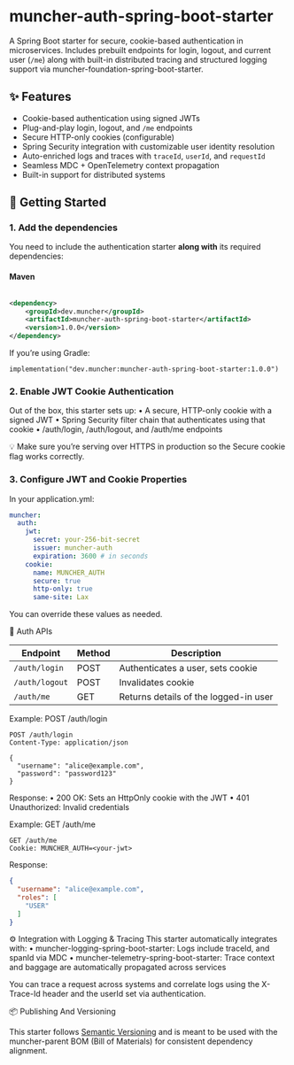 # muncher-auth-spring-boot-starter

A Spring Boot starter for secure, cookie-based authentication in microservices. Includes prebuilt endpoints for login,
logout, and current user (`/me`) along with built-in distributed tracing and structured logging support
via muncher-foundation-spring-boot-starter.

## ✨ Features

- Cookie-based authentication using signed JWTs
- Plug-and-play login, logout, and `/me` endpoints
- Secure HTTP-only cookies (configurable)
- Spring Security integration with customizable user identity resolution
- Auto-enriched logs and traces with `traceId`, `userId`, and `requestId`
- Seamless MDC + OpenTelemetry context propagation
- Built-in support for distributed systems

## 🚀 Getting Started

### 1. Add the dependencies

You need to include the authentication starter **along with** its required dependencies:

#### Maven

```xml

<dependency>
    <groupId>dev.muncher</groupId>
    <artifactId>muncher-auth-spring-boot-starter</artifactId>
    <version>1.0.0</version>
</dependency>

```

If you’re using Gradle:

```
implementation("dev.muncher:muncher-auth-spring-boot-starter:1.0.0")

```

### 2. Enable JWT Cookie Authentication

Out of the box, this starter sets up:
• A secure, HTTP-only cookie with a signed JWT
• Spring Security filter chain that authenticates using that cookie
• /auth/login, /auth/logout, and /auth/me endpoints

💡 Make sure you’re serving over HTTPS in production so the Secure cookie flag works correctly.

### 3. Configure JWT and Cookie Properties

In your application.yml:

```yaml
muncher:
  auth:
    jwt:
      secret: your-256-bit-secret
      issuer: muncher-auth
      expiration: 3600 # in seconds
    cookie:
      name: MUNCHER_AUTH
      secure: true
      http-only: true
      same-site: Lax
```

You can override these values as needed.

🧪 Auth APIs

| Endpoint       | Method | Description                           |
|----------------|--------|---------------------------------------|
| `/auth/login`  | POST   | Authenticates a user, sets cookie     |
| `/auth/logout` | POST   | Invalidates cookie                    |
| `/auth/me`     | GET    | Returns details of the logged-in user |

Example: POST /auth/login

```http request
POST /auth/login
Content-Type: application/json

{
  "username": "alice@example.com",
  "password": "password123"
}
```

Response:
• 200 OK: Sets an HttpOnly cookie with the JWT
• 401 Unauthorized: Invalid credentials

Example: GET /auth/me

```http request
GET /auth/me
Cookie: MUNCHER_AUTH=<your-jwt>
```

Response:

```json
{
  "username": "alice@example.com",
  "roles": [
    "USER"
  ]
}
```

⚙️ Integration with Logging & Tracing
This starter automatically integrates with:
• muncher-logging-spring-boot-starter: Logs include traceId, and spanId via MDC
• muncher-telemetry-spring-boot-starter: Trace context and baggage are automatically propagated across services

You can trace a request across systems and correlate logs using the X-Trace-Id header and the userId set via
authentication.

📦 Publishing And Versioning

This starter follows [Semantic Versioning](https://semver.org) and is meant to be used with the muncher-parent BOM (Bill
of Materials) for consistent dependency alignment.



